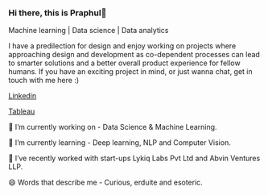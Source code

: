 ### Hi there, this is Praphul👋


Machine learning | Data science | Data analytics 

I have a predilection for design and enjoy working on projects where approaching design and development as co-dependent processes can lead to smarter solutions and a better overall product experience for fellow humans. If you have an exciting project in mind, or just wanna chat, get in touch with me here :)


[Linkedin](https://www.linkedin.com/in/praphul-k-o/)

[Tableau](https://public.tableau.com/app/profile/praphul.kenkere.omkarmurthy)

🔭 I’m currently working on - Data Science & Machine Learning.

🌱 I’m currently learning - Deep learning, NLP and Computer Vision.

👯 I’ve recently worked with start-ups Lykiq Labs Pvt Ltd and Abvin Ventures LLP.

😄 Words that describe me - Curious, erduite and esoteric.
